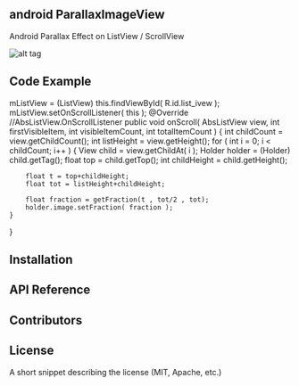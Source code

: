 

## android ParallaxImageView
Android Parallax Effect on ListView / ScrollView

![alt tag](https://raw.githubusercontent.com/milkmidi/android_parallaxImageView/master/preview.gif)


## Code Example

mListView = (ListView) this.findViewById( R.id.list_ivew );
mListView.setOnScrollListener( this );
@Override   //AbsListView.OnScrollListener
public void onScroll( AbsListView view, int firstVisibleItem, int visibleItemCount, int totalItemCount ) {
    int childCount = view.getChildCount();
    int listHeight = view.getHeight();
    for ( int i = 0; i < childCount; i++ ) {
        View child = view.getChildAt( i );
        Holder holder = (Holder) child.getTag();
        float top = child.getTop();
        int childHeight = child.getHeight();

        float t = top+childHeight;
        float tot = listHeight+childHeight;

        float fraction = getFraction(t , tot/2 , tot);
        holder.image.setFraction( fraction );
    }
}

## Installation

## API Reference

## Contributors

## License

A short snippet describing the license (MIT, Apache, etc.)